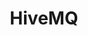 ---
title: HiveMQ
categories:
  - message-broker
docs:
  - id: java
    url: https://www.testcontainers.org/modules/hivemq/
    example: |
      ```java
      var hivemqCe = new HiveMQContainer(DockerImageName.parse("hivemq/hivemq-ce")
        .withTag("2021.3"))
      hivemqCe.start();
      ```
description: |
  HiveMQ is an MQTT broker and a client based messaging platform designed for the fast, efficient and reliable movement of data to and from connected IoT devices.
---